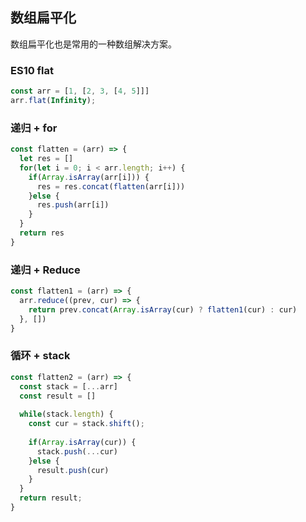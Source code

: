 ## 数组扁平化

数组扁平化也是常用的一种数组解决方案。

### ES10 flat

```javascript
const arr = [1, [2, 3, [4, 5]]]
arr.flat(Infinity);
```

### 递归 + for

```javascript
const flatten = (arr) => {
  let res = []
  for(let i = 0; i < arr.length; i++) {
    if(Array.isArray(arr[i])) {
      res = res.concat(flatten(arr[i]))
    }else {
      res.push(arr[i])
    }
  }
  return res
}
```

### 递归 + Reduce

```javascript
const flatten1 = (arr) => {
  arr.reduce((prev, cur) => {
    return prev.concat(Array.isArray(cur) ? flatten1(cur) : cur)
  }, [])
}
```

### 循环 + stack 

```javascript
const flatten2 = (arr) => {
  const stack = [...arr]
  const result = []
  
  while(stack.length) {
    const cur = stack.shift();
    
    if(Array.isArray(cur)) {
      stack.push(...cur)
    }else {
      result.push(cur)
    }
  }
  return result;
}
```